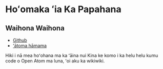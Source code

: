 # Hoʻomaka ʻia Ka Papahana

## Waihona Waihona

* [Github](https://github.com/3TiSite)
* [ʻātoma hāmama](https://atomgit.com/orgs/3ti)

Hiki i nā mea hoʻohana ma ka ʻāina nui Kina ke komo i ka helu helu kumu code o Open Atom ma luna, ʻoi aku ka wikiwiki.
